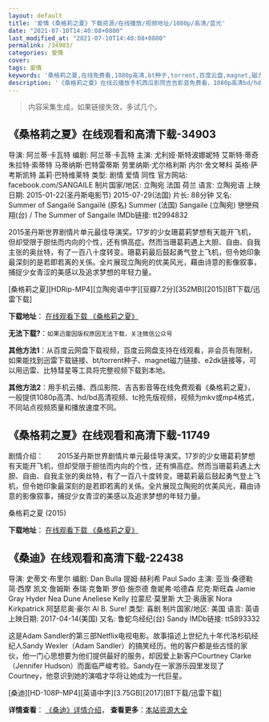```yaml
---
layout: default
title: '爱情《桑格莉之夏》下载资源/在线播放/视频地址/1080p/高清/蓝光'
date: "2021-07-10T14:40:08+0800"
last_modified_at: "2021-07-10T14:40:08+0800"
permalink: /34903/
categories: 爱情
cover:
tags: 爱情
keywords: '桑格莉之夏,在线免费看,1080p高清,bt种子,torrent,百度云盘,magnet,磁力链,迅雷下载资源'
description: '《桑格莉之夏》在线云播放手机西瓜影院吉吉影音免费看，1080p高清bd/hd未删减完整版和tc抢先枪版，mkv/mp4格式，附带bt/torrent种子、magnet/磁力链、百度云盘、网盘资源迅雷下载链接'
---
```


>内容采集生成，如果链接失效，多试几个。


## 《桑格莉之夏》在线观看和高清下载-34903

导演: 阿兰蒂·卡瓦特 编剧: 阿兰蒂·卡瓦特 主演: 尤利娅·斯特波娜妮特 艾斯特·蒂奇 朱拉特·索蒂特 马蒂纳斯·巴特雷蒂斯 劳里纳斯·尤尔格利斯 内尔·舍文琴科 英格·萨考斯凯特 盖莉·巴特维莱特 类型: 剧情 爱情 同性 官方网站: facebook.com/SANGAILE 制片国家/地区: 立陶宛 法国 荷兰 语言: 立陶宛语 上映日期: 2015-01-22(圣丹斯电影节) 2015-07-29(法国) 片长: 88分钟 又名: Summer of Sangailé Sangaïlé (原名) Summer (法国) Sangaile (立陶宛) 戀戀飛翔(台) / The Summer of Sangaile IMDb链接: tt2994832

2015圣丹斯世界剧情片单元最佳导演奖。17岁的少女珊葛莉梦想有天能开飞机，但却受限于胆怯而内向的个性，还有惧高症。然而当珊葛莉遇上大胆、自由、自我主张的奥丝特，有了一百八十度转变。珊葛莉最后鼓起勇气登上飞机，但令她印象最深刻的是若即若离的关係。全片展现立陶宛的优美风光，藉由诗意的影像叙事，捕捉少女青涩的美感以及追求梦想的年轻力量。


[桑格莉之夏][HDRip-MP4][立陶宛语中字][豆瓣7.2分][352MB][2015][BT下载/迅雷下载]

**下载地址**： [在线观看下载 《桑格莉之夏》](https://www.btdx8.com/torrent/the_summer_of_sangaile_2015.html) 


**无法下载?**：`如果迅雷因版权原因无法下载，关注微信公众号 `

**其他方法1**：从百度云网盘下载视频，百度云网盘支持在线观看，非会员有限制，如果能找到迅雷下载链接、bt/torrent种子、magnet磁力链接、e2dk链接等，可以用迅雷、比特彗星等工具将完整视频下载到本地。

**其他方法2**：用手机云播、西瓜影院、吉吉影音等在线免费观看《桑格莉之夏》，一般提供1080p高清、hd/bd高清视频、tc抢先版视频，视频为mkv或mp4格式，不同站点视频质量和播放速度不同。


## 《桑格莉之夏》在线观看和高清下载-11749

剧情介绍：　　2015圣丹斯世界剧情片单元最佳导演奖。17岁的少女珊葛莉梦想有天能开飞机，但却受限于胆怯而内向的个性，还有惧高症。然而当珊葛莉遇上大胆、自由、自我主张的奥丝特，有了一百八十度转变。珊葛莉最后鼓起勇气登上飞机，但令她印象最深刻的是若即若离的关係。全片展现立陶宛的优美风光，藉由诗意的影像叙事，捕捉少女青涩的美感以及追求梦想的年轻力量。


桑格莉之夏 (2015)

**下载地址**： [在线观看下载 《桑格莉之夏》](https://www.btbtdy.me/btdy/dy7485.html) 


## 《桑迪》在线观看和高清下载-22438

导演: 史蒂文·布里尔 编剧: Dan Bulla 提姆·赫利希 Paul Sado 主演: 亚当·桑德勒 简·西摩 凯文·詹姆斯 泰瑞·克鲁斯 罗伯·施奈德 詹妮弗·哈德森 尼克·斯旺森 Jamie Gray Hyder Nea Dune Aneliese Kelly 拉蒙尼·莫里斯 大卫·奥唐家 Nora Kirkpatrick 阿瑟尼奥·豪尔 Al B. Sure! 类型: 喜剧 制片国家/地区: 美国 语言: 英语 上映日期: 2017-04-14(美国) 又名: 鲁蛇鸟经纪(台) Sandy IMDb链接: tt5893332

这是Adam Sandler的第三部Netflix电视电影。故事描述上世纪九十年代洛杉矶经纪人Sandy Wexler（Adam Sandler）的搞笑经历。他的客户都是些古怪的家伙，他一门心思想要为他们提供最好的服务，却因爱上新客户Courtney Clarke（Jennifer Hudson）而面临严峻考验。Sandy在一家游乐园里发现了Courtney，他意识到她的演唱才华将让她成为一代巨星。


[桑迪][HD-108P-MP4][英语中字][3.75GB][2017][BT下载/迅雷下载]

**详情查看**： [《桑迪》详情介绍](/movie/22438/)， **查看更多**：[本站资源大全](/movie/t/all/)

